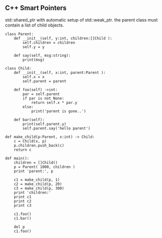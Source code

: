 C++ Smart Pointers
------------------
std::shared_ptr with automatic setup of std::weak_ptr.
the parent class must contain a list of child objects.

```rusthon
class Parent:
	def __init__(self, y:int, children:[]Child ):
		self.children = children
		self.y = y

	def say(self, msg:string):
		print(msg)

class Child:
	def __init__(self, x:int, parent:Parent ):
		self.x = x
		self.parent = parent

	def foo(self) ->int:
		par = self.parent
		if par is not None:
			return self.x * par.y
		else:
			print('parent is gone..')

	def bar(self):
		print(self.parent.y)
		self.parent.say('hello parent')

def make_child(p:Parent, x:int) -> Child:
	c = Child(x, p)
	p.children.push_back(c)
	return c

def main():
	children = []Child()
	p = Parent( 1000, children )
	print 'parent:', p

	c1 = make_child(p, 1)
	c2 = make_child(p, 20)
	c3 = make_child(p, 300)
	print 'children:'
	print c1
	print c2
	print c3

	c1.foo()
	c1.bar()

	del p
	c1.foo()
```